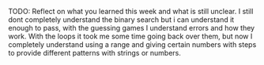 TODO: Reflect on what you learned this week and what is still unclear.
I still dont completely understand the binary search but i can understand it enough to pass, with the guessing games I understand errors and how they work.
With the loops it took me some time going back over them, but now I completely understand using a range and giving certain numbers with steps to provide different patterns with strings or numbers.

